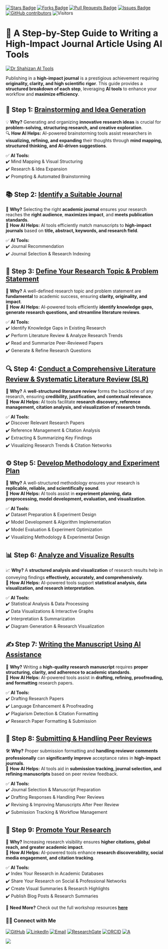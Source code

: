 <a href="https://github.com/drshahizan/short-course/stargazers"><img src="https://img.shields.io/github/stars/drshahizan/short-course" alt="Stars Badge"/></a>
<a href="https://github.com/drshahizan/short-course/network/members"><img src="https://img.shields.io/github/forks/drshahizan/short-course" alt="Forks Badge"/></a>
<a href="https://github.com/drshahizan/short-course/pulls"><img src="https://img.shields.io/github/issues-pr/drshahizan/short-course" alt="Pull Requests Badge"/></a>
<a href="https://github.com/drshahizan/short-course"><img src="https://img.shields.io/github/issues/drshahizan/short-course" alt="Issues Badge"/></a>
<a href="https://github.com/drshahizan/short-course/graphs/contributors"><img alt="GitHub contributors" src="https://img.shields.io/github/contributors/drshahizan/short-course?color=2b9348"></a>
![Visitors](https://api.visitorbadge.io/api/visitors?path=https%3A%2F%2Fgithub.com%2Fdrshahizan%2Fshort-course&labelColor=%23d9e3f0&countColor=%23697689&style=flat)


# 📌 A Step-by-Step Guide to Writing a **High-Impact Journal Article** Using AI Tools  

[![Dr Shahizan AI Tools](article_ai.png)](https://github.com/drshahizan/short-course/blob/main/workshop/25AIwriting)  

Publishing in a **high-impact journal** is a prestigious achievement requiring **originality, clarity, and high scientific rigor**. This guide provides a **structured breakdown of each step**, leveraging **AI tools** to enhance your workflow and **maximize efficiency**.  

## 📝 Step 1: [Brainstorming and Idea Generation](../brain)  

💡 **Why?** Generating and organizing **innovative research ideas** is crucial for **problem-solving, structuring research, and creative exploration**.  
🔍 **How AI Helps:** AI-powered brainstorming tools assist researchers in **visualizing, refining, and expanding** their thoughts through **mind mapping, structured thinking, and AI-driven suggestions**.  

✅ **AI Tools:**  
✔️ Mind Mapping & Visual Structuring  
✔️ Research & Idea Expansion  
✔️ Prompting & Automated Brainstorming  

## 📚 Step 2: [Identify a Suitable Journal](../journal)  

📌 **Why?** Selecting the right **academic journal** ensures your research reaches the **right audience**, **maximizes impact**, and **meets publication standards**.  
🤖 **How AI Helps:** AI tools efficiently match manuscripts to **high-impact journals** based on **title, abstract, keywords, and research field**.  

✅ **AI Tools:**  
✔️ Journal Recommendation  
✔️ Journal Selection & Research Indexing  

## 🎯 Step 3: [Define Your Research Topic & Problem Statement](../research)  

🎯 **Why?** A well-defined research topic and problem statement are **fundamental** to academic success, ensuring **clarity, originality, and impact**.  
🤖 **How AI Helps:** AI-powered tools efficiently **identify knowledge gaps, generate research questions, and streamline literature reviews**.  

✅ **AI Tools:**  
✔️ Identify Knowledge Gaps in Existing Research  
✔️ Perform Literature Review & Analyze Research Trends  
✔️ Read and Summarize Peer-Reviewed Papers  
✔️ Generate & Refine Research Questions  

## 🔍 Step 4: [Conduct a Comprehensive Literature Review & Systematic Literature Review (SLR)](../lr)  

📖 **Why?** A **well-structured literature review** forms the backbone of any research, ensuring **credibility, justification, and contextual relevance**.  
🤖 **How AI Helps:** AI tools facilitate **research discovery, reference management, citation analysis, and visualization of research trends**.  

✅ **AI Tools:**  
✔️ Discover Relevant Research Papers  
✔️ Reference Management & Citation Analysis  
✔️ Extracting & Summarizing Key Findings  
✔️ Visualizing Research Trends & Citation Networks  

## ⚙️ Step 5: [Develop Methodology and Experiment Plan](../methodology)  

📌 **Why?** A well-structured methodology ensures your research is **replicable, reliable, and scientifically sound**.  
🤖 **How AI Helps:** AI tools assist in **experiment planning, data preprocessing, model development, evaluation, and visualization**.  

✅ **AI Tools:**  
✔️ Dataset Preparation & Experiment Design  
✔️ Model Development & Algorithm Implementation  
✔️ Model Evaluation & Experiment Optimization  
✔️ Visualizing Methodology & Experimental Design  

## 📊 Step 6: [Analyze and Visualize Results](../analysis)  

📈 **Why?** A **structured analysis and visualization** of research results help in conveying findings **effectively, accurately, and comprehensively**.  
🤖 **How AI Helps:** AI-powered tools support **statistical analysis, data visualization, and research interpretation**.  

✅ **AI Tools:**  
✔️ Statistical Analysis & Data Processing  
✔️ Data Visualizations & Interactive Graphs  
✔️ Interpretation & Summarization  
✔️ Diagram Generation & Research Visualization  

## ✍️ Step 7: [Writing the Manuscript Using AI Assistance](../write)  

📝 **Why?** Writing a **high-quality research manuscript** requires **proper structuring, clarity, and adherence to academic standards**.  
🤖 **How AI Helps:** AI-powered tools assist in **drafting, refining, proofreading, and formatting** research papers.  

✅ **AI Tools:**  
✔️ Drafting Research Papers  
✔️ Language Enhancement & Proofreading  
✔️ Plagiarism Detection & Citation Formatting  
✔️ Research Paper Formatting & Submission  

## 📑 Step 8: [Submitting & Handling Peer Reviews](../submit)  

🛠️ **Why?** Proper submission formatting and **handling reviewer comments professionally** can **significantly improve** acceptance rates in **high-impact journals**.  
🤖 **How AI Helps:** AI tools aid in **submission tracking, journal selection, and refining manuscripts** based on peer review feedback.  

✅ **AI Tools:**  
✔️ Journal Selection & Manuscript Preparation  
✔️ Drafting Responses & Handling Peer Reviews  
✔️ Revising & Improving Manuscripts After Peer Review  
✔️ Submission Tracking & Workflow Management  

## 🚀 Step 9: [Promote Your Research](../promote)  

📢 **Why?** Increasing research visibility ensures **higher citations, global reach, and greater academic impact**.  
🤖 **How AI Helps:** AI-powered tools enhance **research discoverability, social media engagement, and citation tracking**.  

✅ **AI Tools:**  
✔️ Index Your Research in Academic Databases  
✔️ Share Your Research on Social & Professional Networks  
✔️ Create Visual Summaries & Research Highlights  
✔️ Publish Blog Posts & Research Summaries  

🔗 **Need More?** Check out the full workshop resources **[here](https://github.com/drshahizan/short-course/blob/main/workshop/25AIwriting)**  

### 🙌🏻 Connect with Me
<p align="left">
    <a href="https://github.com/drshahizan" target="_blank"><img alt="GitHub" src="https://img.shields.io/badge/-@drshahizan-181717?style=flat-square&logo=GitHub&logoColor=white"></a>
    <a href="https://www.linkedin.com/in/drshahizan" target="_blank"><img alt="LinkedIn" src="https://img.shields.io/badge/-drshahizan-blue?style=flat-square&logo=Linkedin&logoColor=white&link=https://www.linkedin.com/in/drshahizan/"></a>
    <a href="mailto:shahizan@utm.my" target="_blank"><img alt="Email" src="https://img.shields.io/badge/-shahizan@utm.my-c14438?style=flat-square&logo=Gmail&logoColor=white&link=mailto:shahizan@utm.my.com"></a>
    <a href="https://www.researchgate.net/profile/Mohd-Othman-28" target="_blank"><img alt="ResearchGate" src="https://img.shields.io/badge/-ResearchGate-00CCBB?style=flat-square&logo=ResearchGate&logoColor=white"></a>
    <a href="https://orcid.org/0000-0003-4261-1873" target="_blank"><img alt="ORCID" src="https://img.shields.io/badge/-ORCID-A6CE39?style=flat-square&logo=ORCID&logoColor=white"></a> 
 <a href="https://visitorbadge.io/status?path=https%3A%2F%2Fgithub.com%2Fdrshahizan" target="_blank"><img alt="A" src="https://api.visitorbadge.io/api/visitors?path=https%3A%2F%2Fgithub.com%2Fdrshahizan&labelColor=%23697689&countColor=%23555555&style=plastic"></a>
 
![](https://hit.yhype.me/github/profile?user_id=81284918)
</p>
